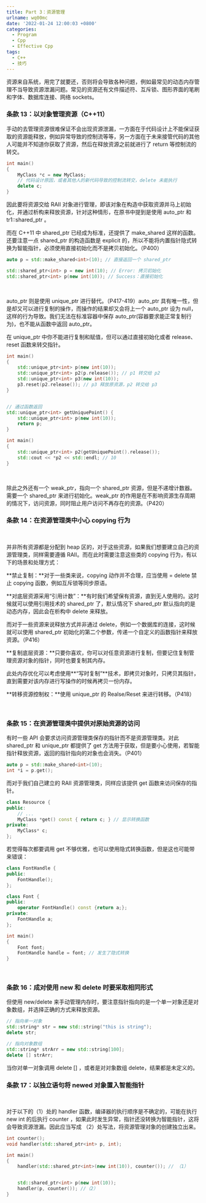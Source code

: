```yaml
---
title: Part 3：资源管理
urlname: wq00mc
date: '2022-01-24 12:00:03 +0800'
categories:
  - Program
  - Cpp
  - Effective Cpp
tags:
  - C++
  - 技巧
---
```


资源来自系统，用完了就要还，否则将会导致各种问题，例如最常见的动态内存管理不当导致资源泄漏问题。常见的资源还有文件描述符、互斥锁、图形界面的笔刷和字体、数据库连接、网络 sockets。

<!-- more -->

### 条款 13：以对象管理资源（C++11）

手动的去管理资源很难保证不会出现资源泄漏，一方面在于代码设计上不能保证获取的资源能释放，例如异常导致的控制流等等，另一方面在于未来接管代码的其他人可能并不知道你获取了资源，然后在释放资源之前就进行了 return 等控制流的转交。

```cpp
int main()
{
    MyClass *c = new MyClass;
    // 代码设计原因，或者其他人的新代码导致的控制流转交，delete 未能执行
    delete c;
}

```

因此要将资源交给 RAII 对象进行管理，即该对象在构造中获取资源并马上初始化，并通过析构来释放资源，针对这种情形，在原书中提到是使用 auto_ptr 和 tr1::shared_ptr 。
​

而在 C++11 中 shared_ptr 已经成为标准，还提供了 make_shared 这样的函数。还要注意一点 shared_ptr 的构造函数是 explicit 的，所以不能将内置指针隐式转换为智能指针，必须使用直接初始化而不是拷贝初始化。（P400）

```cpp
auto p = std::make_shared<int>(10); // 直接返回一个 shared_ptr

std::shared_ptr<int> p = new int(10); // Error: 拷贝初始化
std::shared_ptr<int> p(new int(10)); // Success：直接初始化

```

​

auto_ptr 则是使用 unique_ptr 进行替代。（P417-419）auto_ptr 具有唯一性，但是却又可以进行复制的操作，而操作的结果却又会将上一个 auto_ptr 设为 null，这样的行为导致。我们无法在标准容器中保存 auto_ptr(容器要求能正常复制行为)，也不能从函数中返回 auto_ptr。
​

在 unique_ptr 中你不能进行复制和赋值，但可以通过直接初始化或者 release、reset 函数来转交指针。

```cpp
int main()
{
    std::unique_ptr<int> p(new int(10));
    std::unique_ptr<int> p2(p.release()); // p1 转交给 p2
    std::unique_ptr<int> p3(new int(10));
    p3.reset(p2.release()); // p3 释放原资源，p2 转交给 p3
}


// 通过函数返回
std::unique_ptr<int> getUniquePoint() {
    std::unique_ptr<int> p(new int(10));
    return p;
}

int main()
{
    std::unique_ptr<int> p2(getUniquePoint().release());
    std::cout << *p2 << std::endl; // 10
}

```

​

除此之外还有一个 weak_ptr，指向一个 shared_ptr 资源，但是不递增计数器。需要一个 shared_ptr 来进行初始化。weak_ptr 的作用是在不影响资源生存周期的情况下，访问资源，同时阻止用户访问不再存在的资源。（P420）
​

### 条款 14：在资源管理类中小心 copying 行为

​

并非所有资源都是分配到 heap 区的，对于这些资源，如果我们想要建立自己的资源管理类，同样需要遵循 RAII。而在此时需要注意这些类的 copying 行为，有以下的场景和处理方式：
​

**禁止复制：**对于一些类来说，copying 动作并不合理，应当使用 = delete 禁止 copying 函数，例如互斥锁等同步原语。
​

**对底层资源采用“引用计数”：**有时我们希望保有资源，直到无人使用的。这时候就可以使用引用技术的 shared_ptr 了，默认情况下 shared_ptr 默认指向的是动态内存，因此会在析构中 delete 来释放。
​

而对于一些资源来说释放方式并非通过 delete，例如一个数据库的连接，这时候就可以使用 shared_ptr 初始化的第二个参数，传递一个自定义的函数指针来释放资源。（P416）
​

**复制底层资源：**只要你喜欢，你可以对任意资源进行复制，但要记住复制管理资源对象的指针，同时也要复制其内存。
​

此处内存优化可以考虑使用**“写时复制”**技术，即拷贝对象时，只拷贝其指针，直到需要对该内存进行写操作的时候再拷贝一份内存。
​

**转移资源控制权：**使用 unique_ptr 的 Realse/Reset 来进行转移。（P418）
​

​

### 条款 15：在资源管理类中提供对原始资源的访问

有时一些 API 会要求访问资源管理类保存的指针而不是资源管理类。对此 shared_ptr 和 unique_ptr 都提供了 get 方法用于获取，但是要小心使用，若智能指针释放资源，返回的指针指向的对象也会消失。（P401）

```cpp
auto p = std::make_shared<int>(10);
int *i = p.get();
```

而对于我们自己建立的 RAII 资源管理类，同样应该提供 get 函数来访问保存的指针。

```cpp
class Resource {
public:
    // ...
    MyClass *get() const { return c; } // 显示转换函数
private:
    MyClass* c;
};
```

若觉得每次都要调用 get 不够优雅，也可以使用隐式转换函数，但是这也可能带来错误：

```cpp
class FontHandle {
public:
    FontHandle();
};

class Font {
public:
    operator FontHandle() const {return a;};
private:
    FontHandle a;
};

int main()
{
    Font font;
    FontHandle handle = font; // 发生了隐式转换
}
```

​

### 条款 16：成对使用 new 和 delete 时要采取相同形式

但使用 new/delete 来手动管理内存时，要注意指针指向的是一个单一对象还是对象数组，并选择正确的方式来释放资源。
​

```cpp
// 指向单一对象
std::string* str = new std::string("this is string");
delete str;

// 指向对象数组
std::string* strArr = new std::string[100];
delete [] strArr;
```

当你对单一对象调用 delete [] ，或者是对对象数组 delete，结果都是未定义的。
​

### 条款 17：以独立语句将 newed 对象置入智能指针

​

对于以下的（1）处的 handler 函数，编译器的执行顺序是不确定的，可能在执行 new int 的后执行 counter ，如果此时发生异常，指针还没转换为智能指针，这将会导致资源泄漏。因此应当写成 （2）处写法，将资源管理对象的创建独立出来。

```cpp
int counter();
void handler(std::shared_ptr<int> p, int);

int main()
{
    handler(std::shared_ptr<int>(new int(10)), counter()); // （1）


    std::shared_ptr<int> p(new int(10));
    handler(p, counter()); //（2）
}
```
